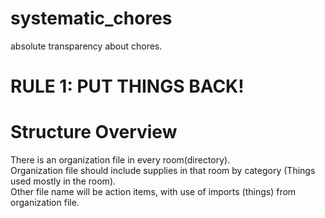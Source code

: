 # systematic_chores
absolute transparency about chores. 

# RULE 1: PUT THINGS BACK!

# Structure Overview

There is an organization file in every room(directory).    
Organization file should include supplies in that room by category (Things used mostly in the room).     
Other file name will be action items, with use of imports (things) from organization file.
